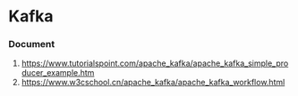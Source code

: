 # Kafka

### Document
1. https://www.tutorialspoint.com/apache_kafka/apache_kafka_simple_producer_example.htm
2. https://www.w3cschool.cn/apache_kafka/apache_kafka_workflow.html
